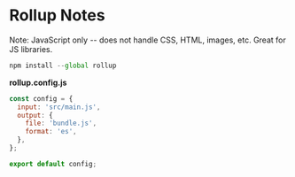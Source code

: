 # Rollup Notes

Note: JavaScript only -- does not handle CSS, HTML, images, etc. Great for JS
libraries.

```js
npm install --global rollup
```

**rollup.config.js**

```js
const config = {
  input: 'src/main.js',
  output: {
    file: 'bundle.js',
    format: 'es',
  },
};

export default config;
```
